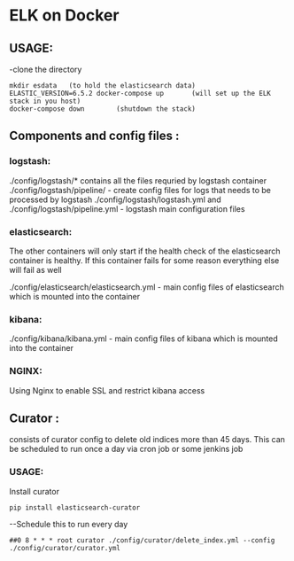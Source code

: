 # ELK on Docker
## USAGE:
-clone the directory
```
mkdir esdata   (to hold the elasticsearch data)
ELASTIC_VERSION=6.5.2 docker-compose up       (will set up the ELK stack in you host)
docker-compose down        (shutdown the stack)
```


## Components and config files :
### logstash:
./config/logstash/*  contains all the files requried by logstash container
./config/logstash/pipeline/     -  create config files for logs that needs to be processed by logstash
./config/logstash/logstash.yml  and ./config/logstash/pipeline.yml      -   logstash main configuration files

### elasticsearch:
  The other containers will only start if the health check of the elasticsearch container is healthy. If this container fails for some reason everything else will fail as well

./config/elasticsearch/elasticsearch.yml    -  main config files of elasticsearch which is mounted into the container


### kibana:
./config/kibana/kibana.yml    -  main config files of kibana which is mounted into the container


### NGINX:
  Using Nginx to enable SSL and restrict kibana access


## Curator :
consists of curator config to delete old indices more than 45 days. This can be scheduled to run once a day via cron job or some jenkins job

### USAGE:
Install curator
```
pip install elasticsearch-curator
```
--Schedule this to run every day
```
##0 8 * * * root curator ./config/curator/delete_index.yml --config  ./config/curator/curator.yml
```
